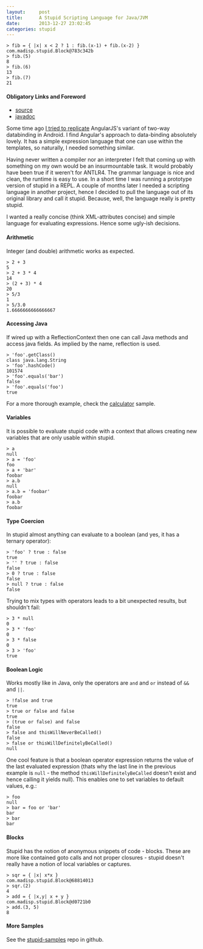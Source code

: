 ```yaml
---
layout:     post
title:      A Stupid Scripting Language for Java/JVM
date:       2013-12-27 23:02:45
categories: stupid
---
```


```
> fib = { |x| x < 2 ? 1 : fib.(x-1) + fib.(x-2) }
com.madisp.stupid.Block@783c342b
> fib.(5)
8
> fib.(6)
13
> fib.(7)
21
```

#### Obligatory Links and Foreword

* [source](https://github.com/madisp/stupid)
* [javadoc](http://madisp.com/stupid)

Some time ago [I tried to replicate](https://github.com/madisp/bad) AngularJS's variant of two-way databinding in Android. I find Angular's approach to data-binding absolutely lovely. It has a simple expression language that one can use within the templates, so naturally, I needed something similar.

Having never written a compiler nor an interpreter I felt that coming up with something on my own would be an insurmountable task. It would probably have been true if it weren't for ANTLR4. The grammar language is nice and clean, the runtime is easy to use. In a short time I was running a prototype version of stupid in a REPL. A couple of months later I needed a scripting language in another project, hence I decided to pull the language out of its original library and call it stupid. Because, well, the language really is pretty stupid.

I wanted a really concise (think XML-attributes concise) and simple language for evaluating expressions. Hence some ugly-ish decisions.

#### Arithmetic

Integer (and double) arithmetic works as expected.

```
> 2 + 3
5
> 2 + 3 * 4
14
> (2 + 3) * 4
20
> 5/3
1
> 5/3.0
1.6666666666666667
```

#### Accessing Java

If wired up with a ReflectionContext then one can call Java methods and access java fields. As implied by the name, reflection is used.

```
> 'foo'.getClass()
class java.lang.String
> 'foo'.hashCode()
101574
> 'foo'.equals('bar')
false
> 'foo'.equals('foo')
true
```

For a more thorough example, check the [calculator](https://github.com/madisp/stupid-samples/blob/master/samples/src/main/java/com/madisp/stubid/sample/Calculator.java) sample.

#### Variables

It is possible to evaluate stupid code with a context that allows creating new variables that are only usable within stupid.

```
> a
null
> a = 'foo'
foo
> a + 'bar'
foobar
> a.b
null
> a.b = 'foobar'
foobar
> a.b
foobar
```

#### Type Coercion

In stupid almost anything can evaluate to a boolean (and yes, it has a ternary operator):

```
> 'foo' ? true : false
true
> '' ? true : false
false
> 0 ? true : false
false
> null ? true : false
false
```

Trying to mix types with operators leads to a bit unexpected results, but shouldn't fail:

```
> 3 * null
0
> 3 * 'foo'
0
> 3 * false
0
> 3 > 'foo'
true
```

#### Boolean Logic

Works mostly like in Java, only the operators are `and` and `or` instead of `&&` and `||`.

```
> !false and true
true
> true or false and false
true
> (true or false) and false
false
> false and thisWillNeverBeCalled()
false
> false or thisWillDefinitelyBeCalled()
null
```

One cool feature is that a boolean operator expression returns the value of the last evaluated expression (thats why the last line in the previous example is `null` - the method `thisWillDefinitelyBeCalled` doesn't exist and hence calling it yields null). This enables one to set variables to default values, e.g.:

```
> foo
null
> bar = foo or 'bar'
bar
> bar
bar
```

#### Blocks

Stupid has the notion of anonymous snippets of code - blocks. These are more like contained goto calls and not proper closures - stupid doesn't really have a notion of local variables or captures.

```
> sqr = { |x| x*x }
com.madisp.stupid.Block@68814013
> sqr.(2)
4
> add = { |x,y| x + y }
com.madisp.stupid.Block@d0721b0
> add.(3, 5)
8
```

#### More Samples

See the [stupid-samples](https://github.com/madisp/stupid-samples) repo in github.
